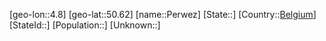 ﻿---
location: [50.62,4.8]
type: City
tags:
- geo/City


SpocWebEntityId: 33316
isDeleted: false
confidential: public

---
[geo-lon::4.8]
[geo-lat::50.62]
[name::Perwez]
[State::]
[Country::[Belgium](geo/Continent/Europe/Belgium.md)]
[StateId::]
[Population::]
[Unknown::]

